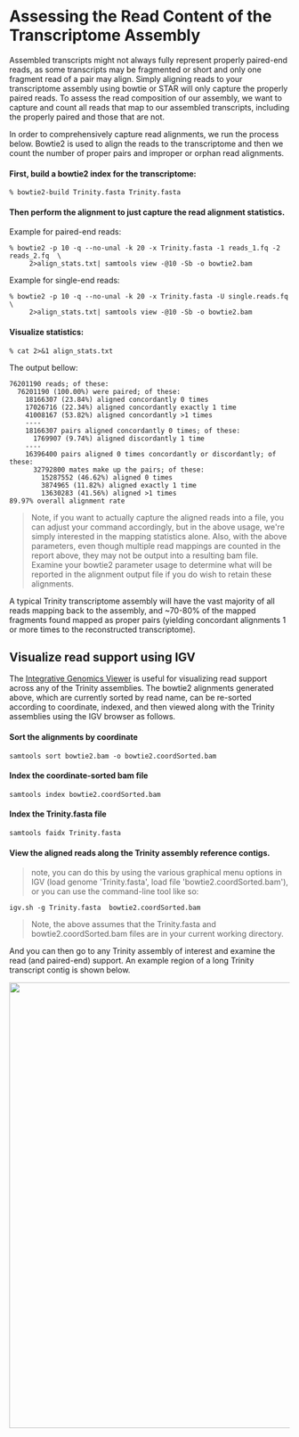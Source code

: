 # Assessing the Read Content of the Transcriptome Assembly

Assembled transcripts might not always fully represent properly paired-end reads, as some transcripts may be fragmented or short and only one fragment read of a pair may align.  Simply aligning reads to your transcriptome assembly using bowtie or STAR will only capture the properly paired reads.  To assess the read composition of our assembly, we want to capture and count all reads that map to our assembled transcripts, including the properly paired and those that are not.

In order to comprehensively capture read alignments, we run the process below.  Bowtie2 is used to align the reads to the transcriptome and then we count the number of proper pairs and improper or orphan read alignments.

#### First, build a bowtie2 index for the transcriptome:

    % bowtie2-build Trinity.fasta Trinity.fasta

#### Then perform the alignment to just capture the read alignment statistics.  

Example for paired-end reads:

    % bowtie2 -p 10 -q --no-unal -k 20 -x Trinity.fasta -1 reads_1.fq -2 reads_2.fq  \
         2>align_stats.txt| samtools view -@10 -Sb -o bowtie2.bam 

Example for single-end reads:

    % bowtie2 -p 10 -q --no-unal -k 20 -x Trinity.fasta -U single.reads.fq \
         2>align_stats.txt| samtools view -@10 -Sb -o bowtie2.bam 


#### Visualize statistics: 
    % cat 2>&1 align_stats.txt


The output bellow:

    76201190 reads; of these:
      76201190 (100.00%) were paired; of these:
        18166307 (23.84%) aligned concordantly 0 times
        17026716 (22.34%) aligned concordantly exactly 1 time
        41008167 (53.82%) aligned concordantly >1 times
        ----
        18166307 pairs aligned concordantly 0 times; of these:
          1769907 (9.74%) aligned discordantly 1 time
        ----
        16396400 pairs aligned 0 times concordantly or discordantly; of these:
          32792800 mates make up the pairs; of these:
            15287552 (46.62%) aligned 0 times
            3874965 (11.82%) aligned exactly 1 time
            13630283 (41.56%) aligned >1 times
    89.97% overall alignment rate

>Note, if you want to actually capture the aligned reads into a file, you can adjust your command accordingly, but in the above usage, we're simply interested in the mapping statistics alone. Also, with the above parameters, even though multiple read mappings are counted in the report above, they may not be output into a resulting bam file.  Examine your bowtie2 parameter usage to determine what will be reported in the alignment output file if you do wish to retain these alignments.


A typical Trinity transcriptome assembly will have the vast majority of all reads mapping back to the assembly, and ~70-80% of the mapped fragments found mapped as proper pairs (yielding concordant alignments 1 or more times to the reconstructed transcriptome).

## Visualize read support using IGV

The [Integrative Genomics Viewer](http://software.broadinstitute.org/software/igv/) is useful for visualizing read support across any of the Trinity assemblies.   The bowtie2 alignments generated above, which are currently sorted by read name, can be re-sorted according to coordinate, indexed, and then viewed along with the Trinity assemblies using the IGV browser as follows.


#### Sort the alignments by coordinate
    samtools sort bowtie2.bam -o bowtie2.coordSorted.bam


#### Index the coordinate-sorted bam file
    samtools index bowtie2.coordSorted.bam


#### Index the Trinity.fasta file
    samtools faidx Trinity.fasta



#### View the aligned reads along the Trinity assembly reference contigs.
>note, you can do this by using the various graphical menu options in IGV (load genome 'Trinity.fasta', load file 'bowtie2.coordSorted.bam'), or you can use the command-line tool like so:
    
    igv.sh -g Trinity.fasta  bowtie2.coordSorted.bam

>Note, the above assumes that the Trinity.fasta and bowtie2.coordSorted.bam files are in your current working directory.

And you can then go to any Trinity assembly of interest and examine the read (and paired-end) support.  An example region of a long Trinity transcript contig is shown below.

<img src="https://raw.githubusercontent.com/wiki/trinityrnaseq/trinityrnaseq/images/igv_view_trinity_reads.png" width=800 />